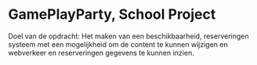# GamePlayParty, School Project
Doel van de opdracht:
Het maken van een beschikbaarheid,
reserveringen systeem met een mogelijkheid
om de content te kunnen wijzigen en
webverkeer en reserveringen gegevens te
kunnen inzien.

